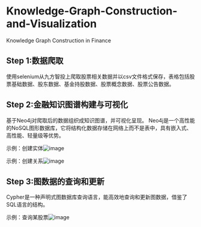 # Knowledge-Graph-Construction-and-Visualization
Knowledge Graph Construction in Finance
## Step 1:数据爬取
使用selenium从九方智投上爬取股票相关数据并以csv文件格式保存，表格包括股票基础数据、股东数据、基金持股数据、股票概念数据、股票公告数据。
## Step 2:金融知识图谱构建与可视化
基于Neo4j对爬取后的数据组织成知识图谱，并可视化呈现。 Neo4j是一个高性能的NoSQL图形数据库，它将结构化数据存储在网络上而不是表中，具有嵌入式、高性能、轻量级等优势。

示例：创建实体![image](https://github.com/user-attachments/assets/98ebfa01-7244-4820-8798-bcd08697fd51)

示例：创建关系![image](https://github.com/user-attachments/assets/e61af50d-a30d-4bc4-b14d-e775e70b646f)

## Step 3:图数据的查询和更新
Cypher是一种声明式图数据库查询语言，能高效地查询和更新图数据，借鉴了SQL语言的结构。

示例：查询某股票![image](https://github.com/user-attachments/assets/3c2fed9e-62a8-4fca-8fae-5218dde4bbff)
